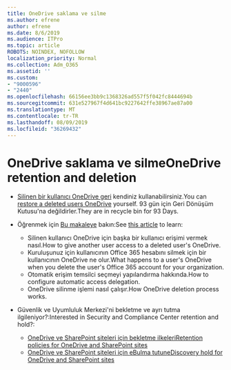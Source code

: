 ```yaml
---
title: OneDrive saklama ve silme
ms.author: efrene
author: efrene
ms.date: 8/6/2019
ms.audience: ITPro
ms.topic: article
ROBOTS: NOINDEX, NOFOLLOW
localization_priority: Normal
ms.collection: Adm_O365
ms.assetid: ''
ms.custom:
- "9000596"
- "2440"
ms.openlocfilehash: 66156ee3bb9c1368326ad557f5f042fc8444694b
ms.sourcegitcommit: 631e527967f4d641bc9227642ffe38967ae87a00
ms.translationtype: MT
ms.contentlocale: tr-TR
ms.lasthandoff: 08/09/2019
ms.locfileid: "36269432"
---
```

# <a name="onedrive-retention-and-deletion"></a><span data-ttu-id="eb8d3-102">OneDrive saklama ve silme</span><span class="sxs-lookup"><span data-stu-id="eb8d3-102">OneDrive retention and deletion</span></span>

- <span data-ttu-id="eb8d3-103">[Silinen bir kullanıcı OneDrive geri](https://docs.microsoft.com/onedrive/restore-deleted-onedrive) kendiniz kullanabilirsiniz.</span><span class="sxs-lookup"><span data-stu-id="eb8d3-103">You can [restore a deleted users OneDrive](https://docs.microsoft.com/onedrive/restore-deleted-onedrive) yourself.</span></span> <span data-ttu-id="eb8d3-104">93 gün için Geri Dönüşüm Kutusu'na değildirler.</span><span class="sxs-lookup"><span data-stu-id="eb8d3-104">They are in recycle bin for 93 Days.</span></span> 

- <span data-ttu-id="eb8d3-105">Öğrenmek için [Bu makaleye](https://docs.microsoft.com/onedrive/restore-deleted-onedrive) bakın:</span><span class="sxs-lookup"><span data-stu-id="eb8d3-105">See [this article](https://docs.microsoft.com/onedrive/restore-deleted-onedrive) to learn:</span></span>
    - <span data-ttu-id="eb8d3-106">Silinen kullanıcı OneDrive için başka bir kullanıcı erişimi vermek nasıl.</span><span class="sxs-lookup"><span data-stu-id="eb8d3-106">How to give another user access to a deleted user's OneDrive.</span></span>
    - <span data-ttu-id="eb8d3-107">Kuruluşunuz için kullanıcının Office 365 hesabını silmek için bir kullanıcının OneDrive ne olur.</span><span class="sxs-lookup"><span data-stu-id="eb8d3-107">What happens to a user's OneDrive when you delete the user's Office 365 account for your organization.</span></span>
    - <span data-ttu-id="eb8d3-108">Otomatik erişim temsilci seçmeyi yapılandırma hakkında.</span><span class="sxs-lookup"><span data-stu-id="eb8d3-108">How to configure automatic access delegation.</span></span>
    - <span data-ttu-id="eb8d3-109">OneDrive silinme işlemi nasıl çalışır.</span><span class="sxs-lookup"><span data-stu-id="eb8d3-109">How OneDrive deletion process works.</span></span>

- <span data-ttu-id="eb8d3-110">Güvenlik ve Uyumluluk Merkezi'ni bekletme ve ayrı tutma ilgileniyor?:</span><span class="sxs-lookup"><span data-stu-id="eb8d3-110">Interested in Security and Compliance Center retention and hold?:</span></span>
    - [<span data-ttu-id="eb8d3-111">OneDrive ve SharePoint siteleri için bekletme ilkeleri</span><span class="sxs-lookup"><span data-stu-id="eb8d3-111">Retention policies for OneDrive and SharePoint sites</span></span>](https://docs.microsoft.com/office365/securitycompliance/retention-policies?redirectSourcePath=%252farticle%252f5e377752-700d-4870-9b6d-12bfc12d2423#content-in-onedrive-accounts-and-sharepoint-sites)
    - [<span data-ttu-id="eb8d3-112">OneDrive ve SharePoint siteleri için eBulma tutun</span><span class="sxs-lookup"><span data-stu-id="eb8d3-112">eDiscovery hold for OneDrive and SharePoint sites</span></span>](https://docs.microsoft.com/office365/securitycompliance/ediscovery-cases#step-4-place-content-locations-on-hold)



